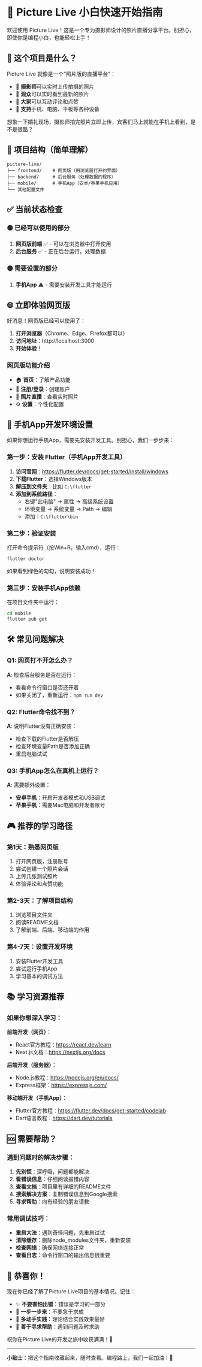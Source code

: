 # 🚀 Picture Live 小白快速开始指南

欢迎使用 Picture Live！这是一个专为摄影师设计的照片直播分享平台。别担心，即使你是编程小白，也能轻松上手！

## 🎯 这个项目是什么？

Picture Live 就像是一个"照片版的直播平台"：
- 📸 **摄影师**可以实时上传拍摄的照片
- 👥 **观众**可以实时看到最新的照片
- 💬 **大家**可以互动评论和点赞
- 📱 **支持**手机、电脑、平板等各种设备

想象一下婚礼现场，摄影师拍完照片立即上传，宾客们马上就能在手机上看到，是不是很酷？

## 📁 项目结构（简单理解）

```
picture-live/
├── frontend/    # 网页版（用浏览器打开的界面）
├── backend/     # 后台服务（处理数据的程序）
├── mobile/      # 手机App（安卓/苹果手机应用）
└── 其他配置文件
```

## ✅ 当前状态检查

### 🟢 已经可以使用的部分
1. **网页版前端** ✅ - 可以在浏览器中打开使用
2. **后台服务** ✅ - 正在后台运行，处理数据

### 🟡 需要设置的部分
1. **手机App** ⚠️ - 需要安装开发工具才能运行

## 🌐 立即体验网页版

好消息！网页版已经可以使用了：

1. **打开浏览器**（Chrome、Edge、Firefox都可以）
2. **访问地址**：http://localhost:3000
3. **开始体验**！

### 网页版功能介绍
- 🏠 **首页**：了解产品功能
- 👤 **注册/登录**：创建账户
- 📸 **照片直播**：查看实时照片
- ⚙️ **设置**：个性化配置

## 📱 手机App开发环境设置

如果你想运行手机App，需要先安装开发工具。别担心，我们一步步来：

### 第一步：安装 Flutter（手机App开发工具）

1. **访问官网**：https://flutter.dev/docs/get-started/install/windows
2. **下载Flutter**：选择Windows版本
3. **解压到文件夹**：比如 `C:\flutter`
4. **添加到系统路径**：
   - 右键"此电脑" → 属性 → 高级系统设置
   - 环境变量 → 系统变量 → Path → 编辑
   - 添加：`C:\flutter\bin`

### 第二步：验证安装

打开命令提示符（按Win+R，输入cmd），运行：
```bash
flutter doctor
```

如果看到绿色的勾勾，说明安装成功！

### 第三步：安装手机App依赖

在项目文件夹中运行：
```bash
cd mobile
flutter pub get
```

## 🛠️ 常见问题解决

### Q1: 网页打不开怎么办？
**A**: 检查后台服务是否在运行：
- 看看命令行窗口是否还开着
- 如果关闭了，重新运行：`npm run dev`

### Q2: Flutter命令找不到？
**A**: 说明Flutter没有正确安装：
- 检查下载的Flutter是否解压
- 检查环境变量Path是否添加正确
- 重启电脑试试

### Q3: 手机App怎么在真机上运行？
**A**: 需要额外设置：
- **安卓手机**：开启开发者模式和USB调试
- **苹果手机**：需要Mac电脑和开发者账号

## 🎮 推荐的学习路径

### 第1天：熟悉网页版
1. 打开网页版，注册账号
2. 尝试创建一个照片会话
3. 上传几张测试照片
4. 体验评论和点赞功能

### 第2-3天：了解项目结构
1. 浏览项目文件夹
2. 阅读README文档
3. 了解前端、后端、移动端的作用

### 第4-7天：设置开发环境
1. 安装Flutter开发工具
2. 尝试运行手机App
3. 学习基本的调试方法

## 📚 学习资源推荐

### 如果你想深入学习：

**前端开发（网页）**：
- React官方教程：https://react.dev/learn
- Next.js文档：https://nextjs.org/docs

**后端开发（服务器）**：
- Node.js教程：https://nodejs.org/en/docs/
- Express框架：https://expressjs.com/

**移动端开发（手机App）**：
- Flutter官方教程：https://flutter.dev/docs/get-started/codelab
- Dart语言教程：https://dart.dev/tutorials

## 🆘 需要帮助？

### 遇到问题时的解决步骤：
1. **先别慌**：深呼吸，问题都能解决
2. **看错误信息**：仔细阅读报错内容
3. **查看文档**：项目里有详细的README文件
4. **搜索解决方案**：复制错误信息到Google搜索
5. **寻求帮助**：向有经验的朋友请教

### 常用调试技巧：
- **重启大法**：遇到奇怪问题，先重启试试
- **清除缓存**：删除node_modules文件夹，重新安装
- **检查网络**：确保网络连接正常
- **查看日志**：命令行窗口的输出信息很重要

## 🎉 恭喜你！

现在你已经了解了Picture Live项目的基本情况。记住：

- ✨ **不要害怕出错**：错误是学习的一部分
- 🚀 **一步一步来**：不要急于求成
- 💪 **多动手实践**：理论结合实践效果最好
- 🤝 **善于寻求帮助**：遇到问题及时求助

祝你在Picture Live的开发之旅中收获满满！🎊

---

**小贴士**：把这个指南收藏起来，随时查看。编程路上，我们一起加油！💪